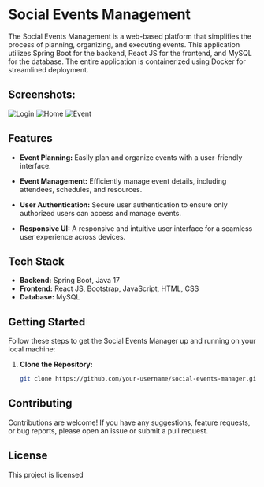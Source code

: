 # Social Events Management

The Social Events Management is a web-based platform that simplifies the process of planning, organizing, and executing events. This application utilizes Spring Boot for the backend, React JS for the frontend, and MySQL for the database. The entire application is containerized using Docker for streamlined deployment.

## Screenshots:
![Login](https://github.com/xsanket/Social-Event-Management/assets/121148185/e7290fda-846e-4552-8815-eaba968d3bd9)
![Home](https://github.com/xsanket/Social-Event-Management/assets/121148185/8f647ad6-c612-4576-830e-aea899a5f52f)
![Event](https://github.com/xsanket/Social-Event-Management/assets/121148185/ddbea893-177f-4da2-97f3-374a4cc4f184)


## Features

- **Event Planning:** Easily plan and organize events with a user-friendly interface.
  
- **Event Management:** Efficiently manage event details, including attendees, schedules, and resources.

- **User Authentication:** Secure user authentication to ensure only authorized users can access and manage events.

- **Responsive UI:** A responsive and intuitive user interface for a seamless user experience across devices.

## Tech Stack

- **Backend:** Spring Boot, Java 17
- **Frontend:** React JS, Bootstrap, JavaScript, HTML, CSS
- **Database:** MySQL



## Getting Started

Follow these steps to get the Social Events Manager up and running on your local machine:

1. **Clone the Repository:**
   ```bash
   git clone https://github.com/your-username/social-events-manager.git

## Contributing
Contributions are welcome! If you have any suggestions, feature requests, or bug reports, please open an issue or submit a pull request.

## License
This project is licensed

   
